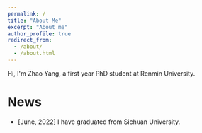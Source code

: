 ```yaml
---
permalink: /
title: "About Me"
excerpt: "About me"
author_profile: true
redirect_from: 
  - /about/
  - /about.html
---
```


Hi, I'm Zhao Yang, a first year PhD student at Renmin University.

News 
======
- [June, 2022] I have graduated from Sichuan University.